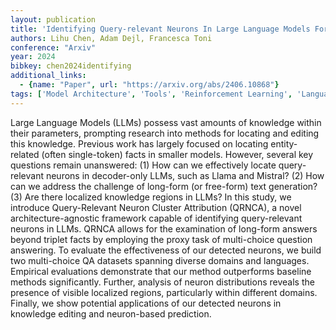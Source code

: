 ```yaml
---
layout: publication
title: 'Identifying Query-relevant Neurons In Large Language Models For Long-form Texts'
authors: Lihu Chen, Adam Dejl, Francesca Toni
conference: "Arxiv"
year: 2024
bibkey: chen2024identifying
additional_links:
  - {name: "Paper", url: "https://arxiv.org/abs/2406.10868"}
tags: ['Model Architecture', 'Tools', 'Reinforcement Learning', 'Language Modeling', 'Prompting', 'Applications']
---
```

Large Language Models (LLMs) possess vast amounts of knowledge within their
parameters, prompting research into methods for locating and editing this
knowledge. Previous work has largely focused on locating entity-related (often
single-token) facts in smaller models. However, several key questions remain
unanswered: (1) How can we effectively locate query-relevant neurons in
decoder-only LLMs, such as Llama and Mistral? (2) How can we address the
challenge of long-form (or free-form) text generation? (3) Are there localized
knowledge regions in LLMs? In this study, we introduce Query-Relevant Neuron
Cluster Attribution (QRNCA), a novel architecture-agnostic framework capable of
identifying query-relevant neurons in LLMs. QRNCA allows for the examination of
long-form answers beyond triplet facts by employing the proxy task of
multi-choice question answering. To evaluate the effectiveness of our detected
neurons, we build two multi-choice QA datasets spanning diverse domains and
languages. Empirical evaluations demonstrate that our method outperforms
baseline methods significantly. Further, analysis of neuron distributions
reveals the presence of visible localized regions, particularly within
different domains. Finally, we show potential applications of our detected
neurons in knowledge editing and neuron-based prediction.
